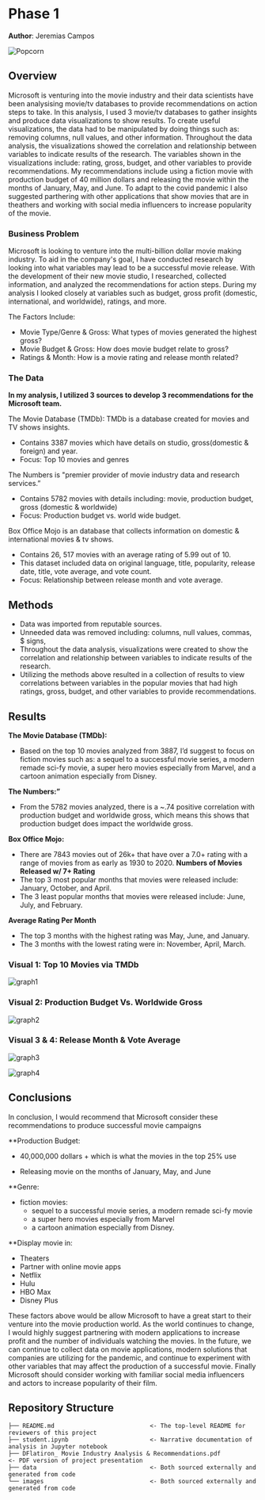 # Phase 1 

**Author**: Jeremias Campos

![Popcorn](https://media.giphy.com/media/6pJNYBYSMFod2/giphy.gif)

## Overview

Microsoft is venturing into the movie industry and their data scientists have been analysising movie/tv databases to provide recommendations on action steps to take. In this analysis, I used 3 movie/tv databases to gather insights and produce data visualizations to show results. To create useful visualizations, the data had to be manipulated by doing things such as: removing columns, null values, and other  information. Throughout the data analysis, the visualizations showed the correlation and relationship between variables to indicate results of the research. The variables shown in the visualizations include: rating, gross, budget, and other variables to provide recommendations. My recommendations include using a fiction movie with production budget of 40 million dollars and releasing the movie within the months of January, May, and June. To adapt to the covid pandemic I also suggested parthering with other applications that show movies that are in theathers and working with social media influencers to increase popularity of the movie.


### Business Problem

Microsoft is looking to venture into the multi-billion dollar movie making industry. To aid in the company's goal, I have conducted research by looking into what variables may lead to be a successful movie release.  With the development of their new movie studio, I researched, collected information, and analyzed the recommendations for action steps. 
During my analysis I looked closely at variables such as budget, gross profit (domestic, international, and worldwide), ratings, and more. 

The Factors Include:
* Movie Type/Genre & Gross: What types of movies generated the highest gross?
* Movie Budget & Gross: How does movie budget relate to gross?
* Ratings & Month: How is a movie rating and release month related?


### The Data

**In my analysis, I utilized 3 sources to develop 3 recommendations for the Microsoft team.**

The Movie Database (TMDb): TMDb is a database created for movies and TV shows insights.
* Contains 3387 movies which have details on studio, gross(domestic & foreign) and year.
* Focus: Top 10 movies and genres 

The Numbers is "premier provider of movie industry data and research services.”
* Contains 5782 movies with details including: movie, production budget, gross (domestic & worldwide)
* Focus: Production budget vs. world wide budget.

Box Office Mojo is an database that collects information on domestic & international movies & tv shows. 
* Contains 26, 517 movies with an average rating of 5.99 out of 10. 
* This dataset included data on original language, title, popularity, release date, title, vote average, and vote count. 
* Focus: Relationship between release month and vote average.  


## Methods

* Data was imported from reputable sources.
* Unneeded data was removed including: columns, null values, commas, $ signs,  
* Throughout the data analysis, visualizations were created to show the correlation and relationship between variables to indicate results of the research.
* Utilizing the methods above resulted in a collection of results to view correlations between variables in the popular movies that had high ratings, gross, budget, and other variables to provide recommendations.


## Results

**The Movie Database (TMDb):**
* Based on the top 10 movies analyzed from 3887,  I’d suggest to focus on fiction movies such as: a sequel to a successful movie series, a modern remade sci-fy movie, a super hero movies especially from Marvel, and a cartoon animation especially from Disney.

**The Numbers:”**
* From the 5782 movies analyzed, there is a ~.74 positive correlation with production budget and worldwide gross, which means this shows that production budget does impact the worldwide gross.

**Box Office Mojo:** 
* There are 7843 movies out of 26k+ that have over a 7.0+ rating with a range of movies from as early as 1930 to 2020.
**Numbers of Movies Released w/ 7+ Rating**
* The top 3 most popular months that movies were released include: January, October, and April.
* The 3 least popular months that movies were released include: June, July, and February.

**Average Rating Per Month**
* The top 3 months with the highest rating was May, June, and January.
* The 3 months with the lowest rating were in: November, April, March.



### Visual 1: Top 10 Movies via TMDb
![graph1](./Images/Bar%20Graph%20Top%2010%20From%20TMDb.png)

### Visual 2: Production Budget Vs. Worldwide Gross

![graph2](./Images/Scatter%20Plot%20Budget%20vs%20Gross%20From%20The%20Numbers.png)

### Visual 3 & 4: Release Month & Vote Average

![graph3](./Images/Bar%20Graph%20From%20Box%20Office%20Mojo.png)


![graph4](./Images/Scatter%20Plot%20From%20Box%20Office%20Mojo.png)


## Conclusions

In conclusion, I would recommend that Microsoft consider these recommendations to produce successful movie campaigns

**Production Budget:
* 40,000,000 dollars + which is what the movies in the top 25% use 

* Releasing movie on the months of January, May, and June

**Genre:
* fiction movies: 
    * sequel to a successful movie series, a modern remade sci-fy movie
    * a super hero movies especially from Marvel
    * a cartoon animation especially from Disney.

**Display movie in:
* Theaters
* Partner with online movie apps 
* Netflix
* Hulu
* HBO Max
* Disney Plus

These factors above would be allow Microsoft to have a great start to their venture into the movie production world. As the world continues to change, I would highly suggest partnering with modern applications to increase profit and the number of individuals watching the movies. In the future, we can continue to collect data on movie applications, modern solutions that companies are utilizing for the pandemic, and continue to experiment with other variables that may affect the production of a successful movie. Finally Microsoft should consider working with familiar social media influencers and actors to increase popularity of their film.


## Repository Structure

```
├── README.md                           <- The top-level README for reviewers of this project
├── student.ipynb                       <- Narrative documentation of analysis in Jupyter notebook
├── DFlatiron_ Movie Industry Analysis & Recommendations.pdf         <- PDF version of project presentation
├── data                                <- Both sourced externally and generated from code
└── images                              <- Both sourced externally and generated from code
```
